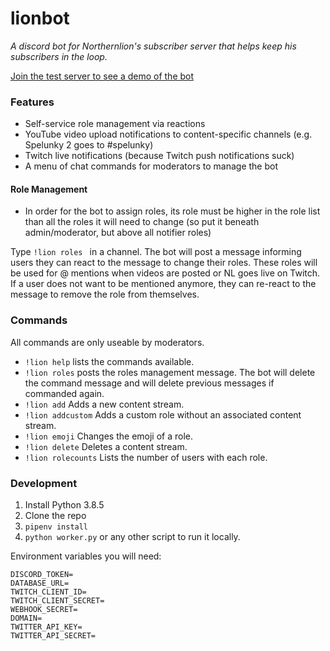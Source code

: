 # lionbot

_A discord bot for Northernlion's subscriber server that helps keep his subscribers in the loop._

[Join the test server to see a demo of the bot](https://discord.gg/cmwrRaNvPr)

### Features

* Self-service role management via reactions
* YouTube video upload notifications to content-specific channels (e.g. Spelunky 2 goes to #spelunky)
* Twitch live notifications (because Twitch push notifications suck)
* A menu of chat commands for moderators to manage the bot


#### Role Management

* In order for the bot to assign roles, its role must be higher in the role list than all the roles it will need to change (so put it beneath admin/moderator, but above all notifier roles)

Type `!lion roles ` in a channel. The bot will post a message informing users they can react to the message to change their roles.
These roles will be used for @ mentions when videos are posted or NL goes live on Twitch.
If a user does not want to be mentioned anymore, they can re-react to the message to remove the role from themselves. 

### Commands

All commands are only useable by moderators.

* `!lion help` lists the commands available.
* `!lion roles` posts the roles management message. The bot will delete the command message and will delete previous messages if commanded again.
* `!lion add` Adds a new content stream.
* `!lion addcustom` Adds a custom role without an associated content stream.
* `!lion emoji` Changes the emoji of a role.
* `!lion delete` Deletes a content stream.
* `!lion rolecounts` Lists the number of users with each role.

### Development

1. Install Python 3.8.5
2. Clone the repo
3. `pipenv install`
4. `python worker.py` or any other script to run it locally.

Environment variables you will need:
```
DISCORD_TOKEN=
DATABASE_URL=
TWITCH_CLIENT_ID=
TWITCH_CLIENT_SECRET=
WEBHOOK_SECRET=
DOMAIN=
TWITTER_API_KEY=
TWITTER_API_SECRET=
```